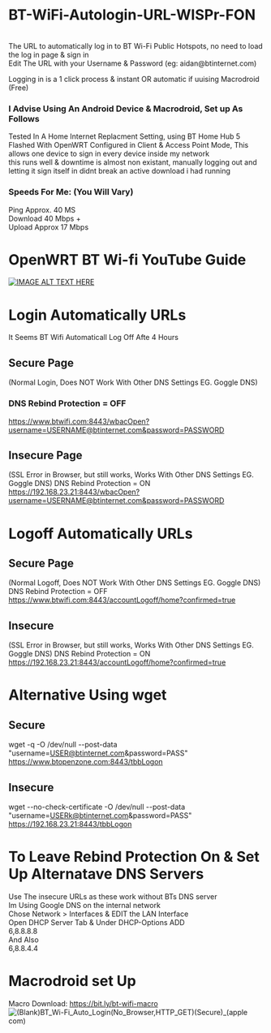 # BT-WiFi-Autologin-URL-WISPr-FON
<br/> 
The URL to automatically log in to BT Wi-Fi Public Hotspots, no need to load the log in page & sign in<br/> 
Edit The URL with your Username &amp; Password (eg: aidan@btinternet.com)

Logging in is a 1 click process & instant OR automatic if uuising Macrodroid (Free)

### I Advise Using An Android Device & Macrodroid, Set up As Follows

Tested In A Home Internet Replacment Setting, using BT Home Hub 5 Flashed With OpenWRT 
Configured in Client & Access Point Mode, This allows one device to sign in every device inside my network<br/>
this runs well & downtime is almost non existant, manually logging out and letting it sign itself in 
didnt break an active download i had running

### Speeds For Me: (You Will Vary)
Ping Approx. 40 MS<br/>
Download 40 Mbps +<br/>
Upload Approx 17 Mbps

# OpenWRT BT Wi-fi YouTube Guide
[![IMAGE ALT TEXT HERE](https://img.youtube.com/vi/z7pTcrwUQkU/0.jpg)](https://www.youtube.com/watch?v=z7pTcrwUQkU)

# Login Automatically URLs<br/>
It Seems BT Wifi Automaticall Log Off Afte 4 Hours<br/>
## Secure Page<br/>
(Normal Login, Does NOT Work With Other DNS Settings EG. Goggle DNS)<br/>
### DNS Rebind Protection = OFF
https://www.btwifi.com:8443/wbacOpen?username=USERNAME@btinternet.com&password=PASSWORD

## Insecure Page<br/>
(SSL Error in Browser, but still works, Works With Other DNS Settings EG. Goggle DNS) DNS Rebind Protection = ON<br/>
https://192.168.23.21:8443/wbacOpen?username=USERNAME@btinternet.com&password=PASSWORD

# Logoff Automatically URLs

## Secure Page <br/>
(Normal Logoff, Does NOT Work With Other DNS Settings EG. Goggle DNS) DNS Rebind Protection = OFF
https://www.btwifi.com:8443/accountLogoff/home?confirmed=true

## Insecure <br/>
(SSL Error in Browser, but still works, Works With Other DNS Settings EG. Goggle DNS) DNS Rebind Protection = ON
https://192.168.23.21:8443/accountLogoff/home?confirmed=true

# Alternative Using wget
## Secure <br/>
wget -q -O /dev/null --post-data "username=USER@btinternet.com&password=PASS" https://www.btopenzone.com:8443/tbbLogon

## Insecure <br/>
wget --no-check-certificate -O /dev/null --post-data "username=USERk@btinternet.com&password=PASS" https://192.168.23.21:8443/tbbLogon

# To Leave Rebind Protection On & Set Up Alternatave DNS Servers
Use The insecure URLs as these work without BTs DNS server<br/>
Im Using Google DNS on the internal network<br/>
Chose Network > Interfaces & EDIT the LAN Interface<br/>
Open DHCP Server Tab & Under DHCP-Options ADD<br/>
6,8.8.8.8<br/>
And Also<br/>
6,8.8.4.4<br/>

# Macrodroid set Up<br/>
Macro Download: https://bit.ly/bt-wifi-macro<br/>
![(Blank)_BT_Wi-Fi_Auto_Login_(No_Browser,_HTTP_GET)_(Secure)_(apple com)](https://user-images.githubusercontent.com/11254983/133949626-0dc76b2a-5046-456f-9e86-a9b212ae1d76.png)
